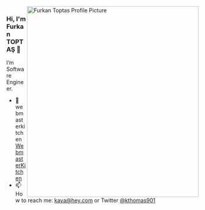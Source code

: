 <img align="right" src="https://miro.medium.com/fit/c/1360/1360/1*SAgPTVPcNDE4QaFSqqp-9w.png" alt="Furkan Toptas Profile Picture" width=450px height=500px/>

### Hi, I'm Furkan TOPTAŞ 👋

I’m Software Engineer. 


- 💬  webmasterkitchen[WebmasterKitchen](https://webmaster.kitchen/author/furkantoptas/)
- 📫  How to reach me: kaya@hey.com or Twitter [@kthomas901](twitter.com/kthomas901)
